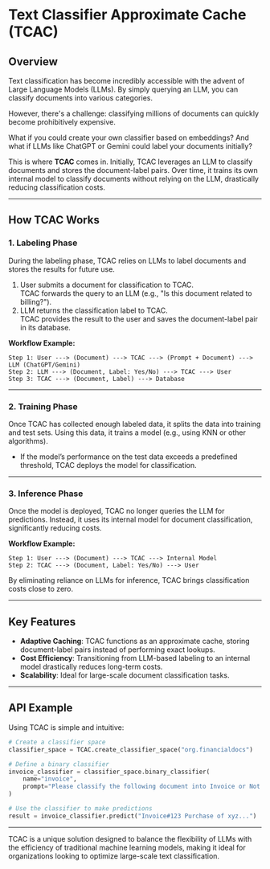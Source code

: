 # Text Classifier Approximate Cache (TCAC)

## Overview

Text classification has become incredibly accessible with the advent of Large Language Models (LLMs). By simply querying an LLM, you can classify documents into various categories. 

However, there's a challenge: classifying millions of documents can quickly become prohibitively expensive. 

What if you could create your own classifier based on embeddings? And what if LLMs like ChatGPT or Gemini could label your documents initially? 

This is where **TCAC** comes in. Initially, TCAC leverages an LLM to classify documents and stores the document-label pairs. Over time, it trains its own internal model to classify documents without relying on the LLM, drastically reducing classification costs.

---

## How TCAC Works

### 1. **Labeling Phase**
During the labeling phase, TCAC relies on LLMs to label documents and stores the results for future use.

1. User submits a document for classification to TCAC.  
   TCAC forwards the query to an LLM (e.g., "Is this document related to billing?").
2. LLM returns the classification label to TCAC.  
   TCAC provides the result to the user and saves the document-label pair in its database.

**Workflow Example:**  
```
Step 1: User ---> (Document) ---> TCAC ---> (Prompt + Document) ---> LLM (ChatGPT/Gemini)  
Step 2: LLM ---> (Document, Label: Yes/No) ---> TCAC ---> User  
Step 3: TCAC ---> (Document, Label) ---> Database  
```

---

### 2. **Training Phase**
Once TCAC has collected enough labeled data, it splits the data into training and test sets. Using this data, it trains a model (e.g., using KNN or other algorithms).

- If the model’s performance on the test data exceeds a predefined threshold, TCAC deploys the model for classification.

---

### 3. **Inference Phase**
Once the model is deployed, TCAC no longer queries the LLM for predictions. Instead, it uses its internal model for document classification, significantly reducing costs.

**Workflow Example:**  
```
Step 1: User ---> (Document) ---> TCAC ---> Internal Model  
Step 2: TCAC ---> (Document, Label: Yes/No) ---> User  
```

By eliminating reliance on LLMs for inference, TCAC brings classification costs close to zero.

---

## Key Features

- **Adaptive Caching**: TCAC functions as an approximate cache, storing document-label pairs instead of performing exact lookups.  
- **Cost Efficiency**: Transitioning from LLM-based labeling to an internal model drastically reduces long-term costs.  
- **Scalability**: Ideal for large-scale document classification tasks.

---

## API Example

Using TCAC is simple and intuitive:

```python
# Create a classifier space
classifier_space = TCAC.create_classifier_space("org.financialdocs")

# Define a binary classifier
invoice_classifier = classifier_space.binary_classifier(
    name="invoice",
    prompt="Please classify the following document into Invoice or Not."
)

# Use the classifier to make predictions
result = invoice_classifier.predict("Invoice#123 Purchase of xyz...")
```

---

TCAC is a unique solution designed to balance the flexibility of LLMs with the efficiency of traditional machine learning models, making it ideal for organizations looking to optimize large-scale text classification.